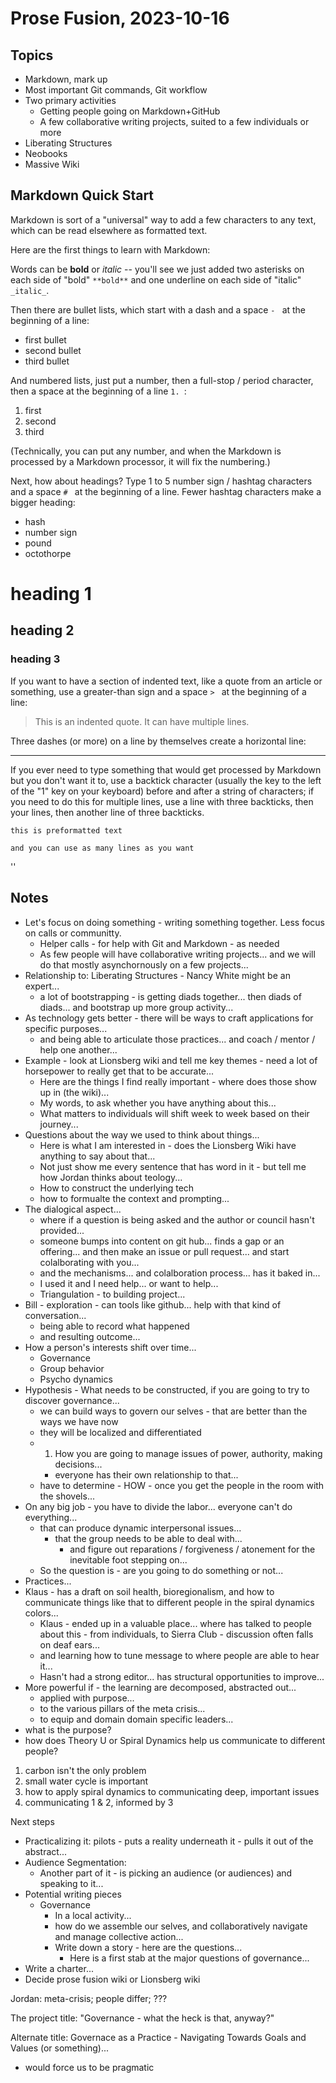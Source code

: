 # Prose Fusion, 2023-10-16

## Topics

- Markdown, mark up
- Most important Git commands, Git workflow
- Two primary activities
    - Getting people going on Markdown+GitHub
    - A few collaborative writing projects, suited to a few individuals or more
- Liberating Structures
- Neobooks
- Massive Wiki

## Markdown Quick Start

Markdown is sort of a "universal" way to add a few characters to any text, which can be read elsewhere as formatted text.

Here are the first things to learn with Markdown:

Words can be **bold** or _italic_ -- you'll see we just added two asterisks on each side of "bold" `**bold**` and one underline on each side of "italic" `_italic_`.

Then there are bullet lists, which start with a dash and a space `- ` at the beginning of a line:

- first bullet
- second bullet
- third bullet

And numbered lists, just put a number, then a full-stop / period character, then a space at the beginning of a line `1. `:

1. first
2. second
3. third

(Technically, you can put any number, and when the Markdown is processed by a Markdown processor, it will fix the numbering.)

Next, how about headings? Type 1 to 5 number sign / hashtag characters and a space `# ` at the beginning of a line. Fewer hashtag characters make a bigger heading:

- hash
- number sign
- pound 
- octothorpe

# heading 1
## heading 2
### heading 3

If you want to have a section of indented text, like a quote from an article or something, use a greater-than sign and a space `> ` at the beginning of a line:

> This is an indented quote.
> It can have multiple lines.

Three dashes (or more) on a line by themselves create a horizontal line:

---

If you ever need to type something that would get processed by Markdown but you don't want it to, use a backtick character (usually the key to the left of the "1" key on your keyboard) before and after a string of characters; if you need to do this for multiple lines, use a line with three backticks, then your lines, then another line of three backticks.

```
this is preformatted text

and you can use as many lines as you want
```
''

## Notes 
- Let's focus on doing something - writing something together. Less focus on calls or communitty. 
    - Helper calls - for help with Git and Markdown - as needed 
    - As few people will have collaborative writing projects... and we will do that mostly asynchornously on a few projects... 
- Relationship to: Liberating Structures - Nancy White might be an expert... 
    - a lot of bootstrapping - is getting diads together... then diads of diads... and bootstrap up more group activity... 
- As technology gets better - there will be ways to craft applications for specific purposes... 
    - and being able to articulate those practices... and coach / mentor / help one another... 
- Example - look at Lionsberg wiki and tell me key themes - need a lot of horsepower to really get that to be accurate... 
    - Here are the things I find really important - where does those show up in (the wiki)... 
    - My words, to ask whether you have anything about this... 
    - What matters to individuals will shift week to week based on their journey... 
- Questions about the way we used to think about things... 
    - Here is what I am interested in - does the Lionsberg Wiki have anything to say about that... 
    - Not just show me every sentence that has word in it - but tell me how Jordan thinks about teology... 
    - How to construct the underlying tech
    - how to formualte the context and prompting... 
-  The dialogical aspect... 
    -  where if a question is being asked and the author or council hasn't provided... 
    -  someone bumps into content on git hub... finds a gap or an offering... and then make an issue or pull request... and start colalborating with you... 
    -  and the mechanisms... and colalboration process... has it baked in... 
    -  I used it and I need help... or want to help...
    -  Triangulation - to building project... 
-  Bill - exploration - can tools like github... help with that kind of conversation... 
    -  being able to record what happened 
    -  and resulting outcome... 
-  How a person's interests shift over time... 
    -  Governance 
    -  Group behavior 
    -  Psycho dynamics 
-  Hypothesis - What needs to be constructed, if you are going to try to discover governance... 
    -  we can build ways to govern our selves - that are better than the ways we have now 
    -  they will be localized and differentiated  
    -  1. How you are going to manage issues of power, authority, making decisions... 
        -  everyone has their own relationship to that...  
    -  have to determine - HOW - once you get the people in the room with the shovels... 
-  On any big job - you have to divide the labor... everyone can't do everything... 
    -  that can produce dynamic interpersonal issues... 
        -  that the group needs to be able to deal with... 
            -  and figure out reparations / forgiveness / atonement for the inevitable foot stepping on... 
    -  So the question is - are you going to do something or not... 
-  Practices... 
-  Klaus - has a draft on soil health, bioregionalism, and how to communicate things like that to different people in the spiral dynamics colors... 
    -  Klaus - ended up in a valuable place... where has talked to people about this - from individuals, to Sierra Club - discussion often falls on deaf ears... 
    -  and learning how to tune message to where people are able to hear it... 
    -  Hasn't had a strong editor... has structural opportunities to improve... 
- More powerful if - the learning are decomposed, abstracted out... 
    - applied with purpose... 
    - to the various pillars of the meta crisis... 
    - to equip and domain domain specific leaders... 
- what is the purpose?
- how does Theory U or Spiral Dynamics help us communicate to different people?

1. carbon isn't the only problem
2. small water cycle is important
3. how to apply spiral dynamics to communicating deep, important issues
4. communicating 1 & 2, informed by 3

Next steps 
- Practicalizing it: pilots - puts a reality underneath it - pulls it out of the abstract... 
- Audience Segmentation: 
    - Another part of it - is picking an audience (or audiences) and speaking to it... 
- Potential writing pieces 
    - Governance
        - In a local activity... 
        - how do we assemble our selves, and collaboratively navigate and manage collective action... 
        - Write down a story - here are the questions... 
            - Here is a first stab at the major questions of governance... 
- Write a charter... 
- Decide prose fusion wiki or Lionsberg wiki 

Jordan: meta-crisis; people differ; ???

The project title: "Governance - what the heck is that, anyway?"

Alternate title: Governace as a Practice - Navigating Towards Goals and Values (or something)... 
- would force us to be pragmatic 